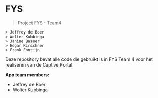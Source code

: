 # FYS
> Project FYS - Team4
```
> Jeffrey de Boer
> Wolter Kubbinga
> Janine Basoer
> Edgar Kirschner
> Frank Fontijn
```

Deze repository bevat alle code die gebruikt is in FYS Team 4 voor het realiseren van de Captive Portal.

**App team members:**
- Jeffrey de Boer
- Wolter Kubbinga
